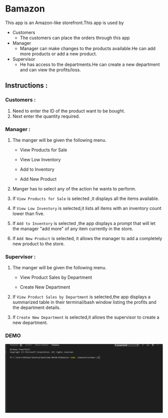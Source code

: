 # Bamazon
 This app is an Amazon-like storefront.This app is used by
* Customers
    * The customers can place the orders through this app
* Manager
    * Manager can make changes to the products available.He can add more products or add a new product.
* Supervisor
    * He has access to the departments.He can create a new department and can view the profits/loss.

## Instructions :

### Customers :
1. Need to enter the ID of the product want to be bought.
2. Next enter the quantity required.

### Manager :
1. The manger will be given the following menu.
     * View Products for Sale
    
    * View Low Inventory
    
    * Add to Inventory
    
    * Add New Product

2. Manger has to select any of the action he wants to perform.

3. If `View Products for Sale` is selected ,it displays all the items available.

4. If `View Low Inventory` is selected,it lists all items with an inventory count lower than five.

5. If `Add to Inventory` is selected ,the app displays a prompt that will let the manager "add more" of any item currently in the store.

6. If `Add New Product` is selected, it allows the manager to add a completely new product to the store.

### Supervisor :
1. The manger will be given the following menu.

   * View Product Sales by Department
   
   * Create New Department

2. If `View Product Sales by Department` is selected,the app displays a summarized table in their terminal/bash window listing the profits and the department details.

3. If `Create New Department` is selected,it allows the supervisor to create a new department.

### DEMO
![Demo](https://github.com/SwathiPottigari/Bamazon/blob/master/images/demo.gif "Demo")


 


 
